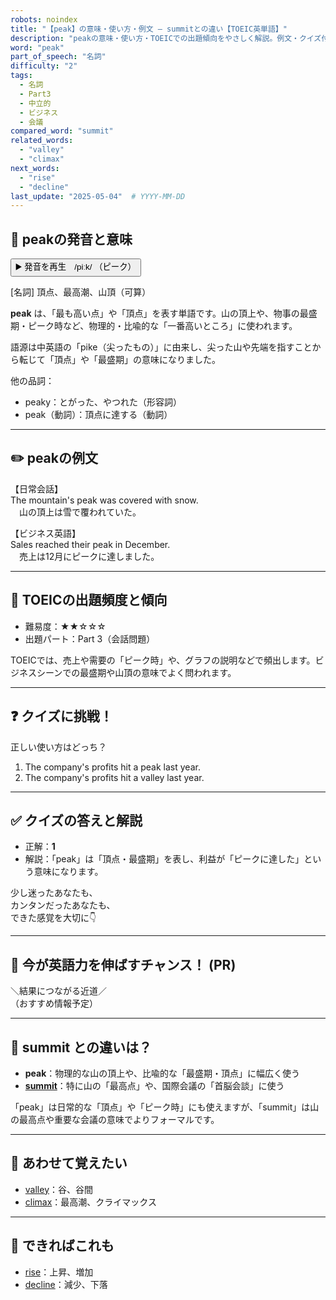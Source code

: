 ```yaml
---
robots: noindex
title: "【peak】の意味・使い方・例文 ― summitとの違い【TOEIC英単語】"
description: "peakの意味・使い方・TOEICでの出題傾向をやさしく解説。例文・クイズ付きでsummitとの違いもわかりやすく学べます。"
word: "peak"
part_of_speech: "名詞"
difficulty: "2"
tags:
  - 名詞
  - Part3
  - 中立的
  - ビジネス
  - 会議
compared_word: "summit"
related_words:
  - "valley"
  - "climax"
next_words:
  - "rise"
  - "decline"
last_update: "2025-05-04"  # YYYY-MM-DD
---
```


## 🔰 peakの発音と意味

<button class="play-audio" onclick="playTTS('peak')">
  <span class="play-audio-main">
    ▶️ 発音を再生　/piːk/
  </span>
  <span class="play-audio-sub">
    （ピーク）
  </span>
</button>

[名詞] 頂点、最高潮、山頂（可算）

**peak** は、「最も高い点」や「頂点」を表す単語です。山の頂上や、物事の最盛期・ピーク時など、物理的・比喩的な「一番高いところ」に使われます。

語源は中英語の「pike（尖ったもの）」に由来し、尖った山や先端を指すことから転じて「頂点」や「最盛期」の意味になりました。

他の品詞：  
- peaky：とがった、やつれた（形容詞）
- peak（動詞）：頂点に達する（動詞）

---

## ✏️ peakの例文

【日常会話】  
The mountain's peak was covered with snow.  
　山の頂上は雪で覆われていた。

【ビジネス英語】  
Sales reached their peak in December.  
　売上は12月にピークに達しました。

---

## 🎯 TOEICの出題頻度と傾向

- 難易度：★★☆☆☆
- 出題パート：Part 3（会話問題）

TOEICでは、売上や需要の「ピーク時」や、グラフの説明などで頻出します。ビジネスシーンでの最盛期や山頂の意味でよく問われます。

---

## ❓ クイズに挑戦！

正しい使い方はどっち？

1. The company's profits hit a peak last year.  
2. The company's profits hit a valley last year.

---

## ✅ クイズの答えと解説

- 正解：**1**
- 解説：「peak」は「頂点・最盛期」を表し、利益が「ピークに達した」という意味になります。

少し迷ったあなたも、  
カンタンだったあなたも、  
できた感覚を大切に👇️

---

## 🚀 今が英語力を伸ばすチャンス！ (PR)

<div class="info-center">
＼結果につながる近道／<br>  
（おすすめ情報予定）
</div>

---

## 🤔  summit との違いは？

- **peak**：物理的な山の頂上や、比喩的な「最盛期・頂点」に幅広く使う
- **[summit](/word/summit/)**：特に山の「最高点」や、国際会議の「首脳会談」に使う

「peak」は日常的な「頂点」や「ピーク時」にも使えますが、「summit」は山の最高点や重要な会議の意味でよりフォーマルです。

---

## 🧩 あわせて覚えたい

- [valley](/word/valley/)：谷、谷間
- [climax](/word/climax/)：最高潮、クライマックス

---

## 📖 できればこれも

- [rise](/word/rise/)：上昇、増加
- [decline](/word/decline/)：減少、下落

<!-- cvid: aid13_bid32 -->
